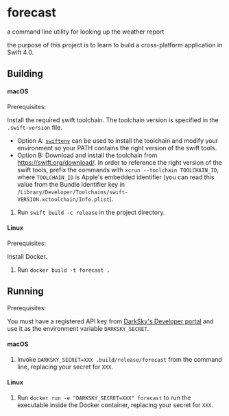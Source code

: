 # forecast

a command line utility for looking up the weather report

the purpose of this project is to learn to build a cross-platform application in Swift 4.0.

## Building

#### macOS

Prerequisites:

Install the required swift toolchain. The toolchain version is specified in the `.swift-version` file.
  * Option A: [`swiftenv`](https://swiftenv.fuller.li/en/latest/) can be used to install the toolchain and modify your
    environment so your PATH contains the right version of the swift tools.
  * Option B: Download and install the toolchain from <https://swift.org/download/>. In order to reference the right
    version of the swift tools, prefix the commands with `xcrun --toolchain TOOLCHAIN_ID`, where `TOOLCHAIN_ID` is
    Apple's embedded identifier (you can read this value from the Bundle Identifier key in
    `/Library/Developer/Toolchains/swift-VERSION.xctoolchain/Info.plist`).

1. Run `swift build -c release` in the project directory.

#### Linux

Prerequisites:

Install Docker.

1. Run `docker build -t forecast .`

## Running

Prerequisites:

You must have a registered API key from [DarkSky's Developer portal](https://darksky.net/dev) and use it as the
environment variable `DARKSKY_SECRET`.

#### macOS

1. Invoke `DARKSKY_SECRET=XXX .build/release/forecast` from the command line, replacing your secret for `XXX`.


#### Linux

1. Run `docker run -e "DARKSKY_SECRET=XXX" forecast` to run the executable inside the Docker container, replacing your
   secret for `XXX`.


